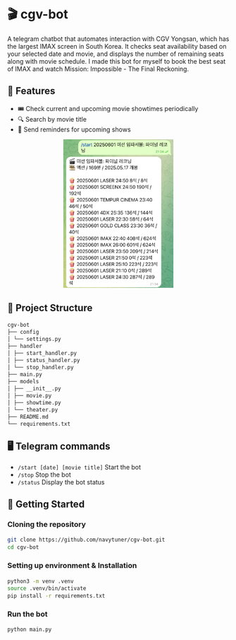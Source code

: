 # 🎬 cgv-bot

A telegram chatbot that automates interaction with CGV Yongsan, which has the largest IMAX screen in South Korea.
It checks seat availability based on your selected date and movie, and displays the number of remaining seats along with movie schedule.
I made this bot for myself to book the best seat of IMAX and watch Mission: Impossible - The Final Reckoning.

## 🍿 Features

- 🎟️ Check current and upcoming movie showtimes periodically
- 🔍 Search by movie title
- 🔔 Send reminders for upcoming shows

<p align='center'>
    <img src='./img/usage_start.jpg' width=250>
</p>

## 📁 Project Structure

```
cgv-bot
├── config
│ └── settings.py
├── handler
│ ├── start_handler.py
│ ├── status_handler.py
│ └── stop_handler.py
├── main.py
├── models
│ ├── __init__.py
│ ├── movie.py
│ ├── showtime.py
│ └── theater.py
├── README.md
└── requirements.txt
```

## 🖥️ Telegram commands

- `/start [date] [movie title]` Start the bot
- `/stop` Stop the bot
- `/status` Display the bot status

## 🚀 Getting Started

### Cloning the repository

```bash
git clone https://github.com/navytuner/cgv-bot.git
cd cgv-bot
```

### Setting up environment & Installation

```bash
python3 -m venv .venv
source .venv/bin/activate
pip install -r requirements.txt
```

### Run the bot

```bash
python main.py
```
